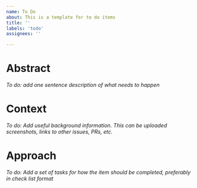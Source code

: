 ```yaml
---
name: To Do
about: This is a template for to do items
title: ''
labels: 'todo'
assignees: ''

---
```


# Abstract
_To do: add one sentence description of what needs to happen_

# Context
_To do: Add useful background information. This can be uploaded screenshots, links to other issues, PRs, etc._

# Approach
_To do: Add a set of tasks for how the item should be completed, preferably in check list format_
